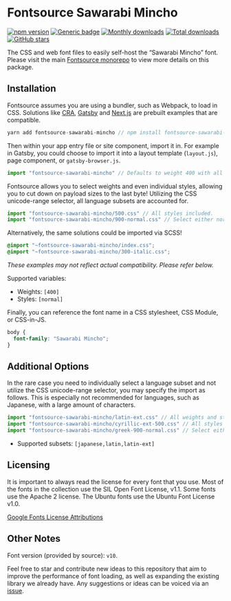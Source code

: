 # Fontsource Sawarabi Mincho

[![npm version](https://badge.fury.io/js/fontsource-sawarabi-mincho.svg)](https://www.npmjs.com/package/fontsource-sawarabi-mincho) [![Generic badge](https://img.shields.io/badge/fontsource-passing-brightgreen)](https://github.com/fontsource/fontsource) [![Monthly downloads](https://badgen.net/npm/dm/fontsource-sawarabi-mincho)](https://github.com/fontsource/fontsource) [![Total downloads](https://badgen.net/npm/dt/fontsource-sawarabi-mincho)](https://github.com/fontsource/fontsource) [![GitHub stars](https://img.shields.io/github/stars/DecliningLotus/fontsource.svg?style=social&label=Star)](https://github.com/fontsource/fontsource/stargazers)

The CSS and web font files to easily self-host the “Sawarabi Mincho” font. Please visit the main [Fontsource monorepo](https://github.com/fontsource/fontsource) to view more details on this package.

## Installation

Fontsource assumes you are using a bundler, such as Webpack, to load in CSS. Solutions like [CRA](https://create-react-app.dev/), [Gatsby](https://www.gatsbyjs.org/) and [Next.js](https://nextjs.org/) are prebuilt examples that are compatible.

```javascript
yarn add fontsource-sawarabi-mincho // npm install fontsource-sawarabi-mincho
```

Then within your app entry file or site component, import it in. For example in Gatsby, you could choose to import it into a layout template (`layout.js`), page component, or `gatsby-browser.js`.

```javascript
import "fontsource-sawarabi-mincho" // Defaults to weight 400 with all styles included.
```

Fontsource allows you to select weights and even individual styles, allowing you to cut down on payload sizes to the last byte! Utilizing the CSS unicode-range selector, all language subsets are accounted for.

```javascript
import "fontsource-sawarabi-mincho/500.css" // All styles included.
import "fontsource-sawarabi-mincho/900-normal.css" // Select either normal or italic.
```

Alternatively, the same solutions could be imported via SCSS!

```scss
@import "~fontsource-sawarabi-mincho/index.css";
@import "~fontsource-sawarabi-mincho/300-italic.css";
```

_These examples may not reflect actual compatibility. Please refer below._

Supported variables:

- Weights: `[400]`
- Styles: `[normal]`

Finally, you can reference the font name in a CSS stylesheet, CSS Module, or CSS-in-JS.

```css
body {
  font-family: "Sawarabi Mincho";
}
```

## Additional Options

In the rare case you need to individually select a language subset and not utilize the CSS unicode-range selector, you may specify the import as follows. This is especially not recommended for languages, such as Japanese, with a large amount of characters.

```javascript
import "fontsource-sawarabi-mincho/latin-ext.css" // All weights and styles included.
import "fontsource-sawarabi-mincho/cyrillic-ext-500.css" // All styles included.
import "fontsource-sawarabi-mincho/greek-900-normal.css" // Select either normal or italic.
```

- Supported subsets: `[japanese,latin,latin-ext]`

## Licensing

It is important to always read the license for every font that you use.
Most of the fonts in the collection use the SIL Open Font License, v1.1. Some fonts use the Apache 2 license. The Ubuntu fonts use the Ubuntu Font License v1.0.

[Google Fonts License Attributions](https://fonts.google.com/attribution)

## Other Notes

Font version (provided by source): `v10`.

Feel free to star and contribute new ideas to this repository that aim to improve the performance of font loading, as well as expanding the existing library we already have. Any suggestions or ideas can be voiced via an [issue](https://github.com/fontsource/fontsource/issues).
